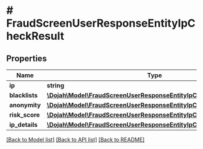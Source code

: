 # # FraudScreenUserResponseEntityIpCheckResult

## Properties

Name | Type | Description | Notes
------------ | ------------- | ------------- | -------------
**ip** | **string** |  | [optional]
**blacklists** | [**\Dojah\Model\FraudScreenUserResponseEntityIpCheckResultBlacklists**](FraudScreenUserResponseEntityIpCheckResultBlacklists.md) |  | [optional]
**anonymity** | [**\Dojah\Model\FraudScreenUserResponseEntityIpCheckResultAnonymity**](FraudScreenUserResponseEntityIpCheckResultAnonymity.md) |  | [optional]
**risk_score** | [**\Dojah\Model\FraudScreenUserResponseEntityIpCheckResultRiskScore**](FraudScreenUserResponseEntityIpCheckResultRiskScore.md) |  | [optional]
**ip_details** | [**\Dojah\Model\FraudScreenUserResponseEntityIpCheckResultIpDetails**](FraudScreenUserResponseEntityIpCheckResultIpDetails.md) |  | [optional]

[[Back to Model list]](../../README.md#models) [[Back to API list]](../../README.md#endpoints) [[Back to README]](../../README.md)
